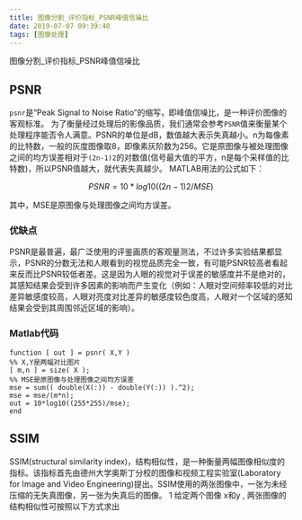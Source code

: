 ```yaml
---
title: 图像分割_评价指标_PSNR峰值信噪比
date: 2019-07-07 09:39:40
tags: [图像处理]
---
```


图像分割_评价指标_PSNR峰值信噪比

<!--more-->
## PSNR
`psnr`是“Peak Signal to Noise Ratio”的缩写，即峰值信噪比，是一种评价图像的客观标准。
为了衡量经过处理后的影像品质，我们通常会参考`PSNR`值来衡量某个处理程序能否令人满意。PSNR的单位是dB，数值越大表示失真越小。n为每像素的比特数，一般的灰度图像取8，即像素灰阶数为256。它是原图像与被处理图像之间的均方误差相对于`(2n-1)2`的对数值(信号最大值的平方，n是每个采样值的比特数)，所以PSNR值越大，就代表失真越少。
MATLAB用法的公式如下：

$$PSNR=10*log10((2n-1)2/MSE)$$

其中，MSE是原图像与处理图像之间均方误差。
### 优缺点
PSNR是最普遍，最广泛使用的评鉴画质的客观量测法，不过许多实验结果都显示，PSNR的分数无法和人眼看到的视觉品质完全一致，有可能PSNR较高者看起来反而比PSNR较低者差。这是因为人眼的视觉对于误差的敏感度并不是绝对的，其感知结果会受到许多因素的影响而产生变化（例如：人眼对空间频率较低的对比差异敏感度较高，人眼对亮度对比差异的敏感度较色度高，人眼对一个区域的感知结果会受到其周围邻近区域的影响）。

### Matlab代码
```
function [ out ] = psnr( X,Y ) 
%% X,Y是两幅对比图片
[ m,n ] = size( X );
%% MSE是原图像与处理图像之间均方误差
mse = sum(( double(X(:)) - double(Y(:)) ).^2); 
mse = mse/(m*n);
out = 10*log10((255*255)/mse);
end
```

## SSIM
  SSIM(structural similarity index)，结构相似性，是一种衡量两幅图像相似度的指标。该指标首先由德州大学奥斯丁分校的图像和视频工程实验室(Laboratory for Image and Video Engineering)提出。SSIM使用的两张图像中，一张为未经压缩的无失真图像，另一张为失真后的图像。
1
给定两个图像 x和y , 两张图像的结构相似性可按照以下方式求出
